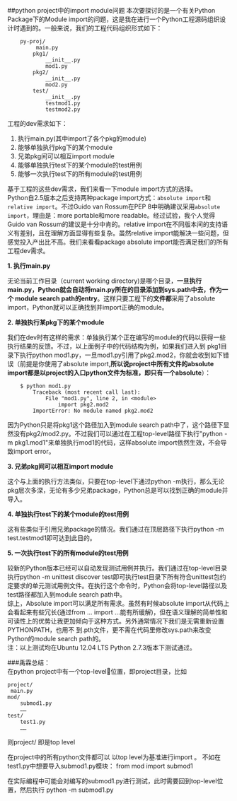 ##python project中的import module问题
本次要探讨的是一个有关Python Package下的Module import的问题，这是我在进行一个Python工程源码组织设计时遇到的。一般来说，我们的工程代码组织形式如下：  
    
        py-proj/  
	         main.py  
            pkg1/  
                __init__.py
                mod1.py
            pkg2/
                __init__.py
                mod2.py
            test/
                __init__.py
                testmod1.py
                testmod2.py

 工程的dev需求如下：
   
  1. 执行main.py(其中import了各个pkg的module)
  2. 能够单独执行pkg下的某个module
  3. 兄弟pkg间可以相互import module
  4. 能够单独执行test下的某个module的test用例
  5. 能够一次执行test下的所有module的test用例  
        
基于工程的这些dev需求，我们来看一下module import方式的选择。  
Python自2.5版本之后支持两种package import方式：`absolute import`和`relative import`。不过Guido van Rossum在PEP 8中明确建议采用`absolute import`，理由是：more portable和more readable。经过试验，我个人觉得Guido van Rossum的建议是十分中肯的。relative import在不同版本间的支持语义有差别，且在理解方面显得有些复杂。虽然relative import能解决一些问题，但感觉投入产出比不高。我们来看看package absolute import能否满足我们的所有工程dev需求。
        
**1. 执行main.py**     

无论当前工作目录（current working directory)是哪个目录，**一旦执行main.py，Python就会自动将main.py所在的目录添加到sys.path中去，作为一个 module search path的entry**。这样只要工程下的**文件都**采用了absolute import，Python就可以正确找到并import正确的module。

**2. 单独执行某pkg下的某个module**  

我们在dev时有这样的需求：单独执行某个正在编写的module的代码以获得一些执行结果的反馈。不过，以上面例子中的代码结构为例，如果我们进入到 pkg1目录下执行python mod1.py，一旦mod1.py引用了pkg2.mod2，你就会收到如下错误（前提是你使用了absolute import,**所以说project中所有文件的absolute import都是以project的入口python文件为标准，即只有一个absolute**）：

```     
	$ python mod1.py  
		Traceback (most recent call last):  
			File "mod1.py", line 2, in <module>  
				import pkg2.mod2  
		ImportError: No module named pkg2.mod2  
```

  因为Python只是将pkg1这个路径加入到module search path中了，这个路径下显然没有pkg2/mod2.py。不过我们可以通过在工程top-level路径下执行"python -m pkg1.mod1"来单独执行mod1的代码，这样absolute import依然生效，不会导致import error。             

**3. 兄弟pkg间可以相互import module**  

这个与上面的执行方法类似，只要在top-level下通过python -m执行，那么无论pkg层次多深，无论有多少兄弟package，Python总是可以找到正确的module并导入。  

**4. 单独执行test下的某个module的test用例**  

这有些类似于引用兄弟package的情况。我们通过在顶层路径下执行python -m test.testmod1即可达到此目的。    

**5. 一次执行test下的所有module的test用例**

较新的Python版本已经可以自动发现测试用例并执行。我们通过在top-level目录执行python -m unittest discover test即可执行test目录下所有符合unittest包约定要求的单元测试用例文件。在执行这个命令时，Python会将top-level路径以及 test路径都加入到module search path中。  
综上，Absolute import可以满足所有需求。虽然有时候absolute import从代码上会看起来有些冗长(通过from … import …能有所缓解)，但在语义理解的简单性和可读性上的优势让我更加倾向于这种方式。另外通常情况下我们是无需重新设置PYTHONPATH，也用不 到.pth文件，更不需在代码里修改sys.path来改变Python的module search path的。  
注：以上测试均在Ubuntu 12.04 LTS Python 2.7.3版本下测试通过。


###禹霖总结：  
在python project中有一个top-level位置，即project目录，比如
	
	project/
   	 ﻿main.py
    ﻿mod/
    ﻿    sub﻿mod1.py
    ﻿    ﻿……
    ﻿test/
    ﻿    ﻿test1.py
    ﻿    ﻿……
则project/ 即是top level

在project中的所有python文件都可以 以top level为基准进行import 。 不如在test1.py中想要导入submod1.py模块： from mod import submod1

在实际编程中可能会对编写的submod1.py进行测试，此时需要回到top-level位置，然后执行 python -m submod1.py